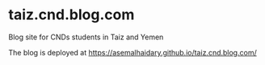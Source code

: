 # taiz.cnd.blog.com
Blog site for CNDs students in Taiz and Yemen

The blog is deployed at https://asemalhaidary.github.io/taiz.cnd.blog.com/
